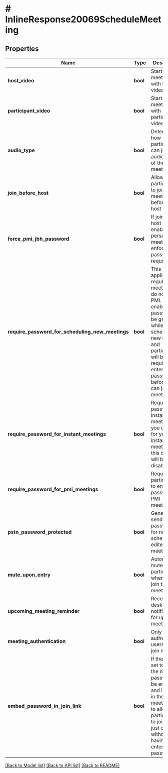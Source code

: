 # # InlineResponse20069ScheduleMeeting

## Properties

Name | Type | Description | Notes
------------ | ------------- | ------------- | -------------
**host_video** | **bool** | Start meetings with host video on. | [optional] 
**participant_video** | **bool** | Start meetings with participant video on. | [optional] 
**audio_type** | **bool** | Determine how participants can join the audio portion of the meeting. | [optional] 
**join_before_host** | **bool** | Allow participants to join the meeting before the host arrives | [optional] 
**force_pmi_jbh_password** | **bool** | If join before host option is enabled for a personal meeting, then enforce password requirement. | [optional] 
**require_password_for_scheduling_new_meetings** | **bool** | This setting applies for regular meetings that do not use PMI. If enabled, a password will be generated while a host schedules a new meeting and participants will be required to enter the password before they can join the meeting. | [optional] 
**require_password_for_instant_meetings** | **bool** | Require password for instant meetings. If you use PMI for your instant meetings, this option will be disabled. | [optional] 
**require_password_for_pmi_meetings** | **bool** | Require participants to enter password for PMI meetings. | [optional] 
**pstn_password_protected** | **bool** | Generate and send new passwords for newly scheduled or edited meetings. | [optional] 
**mute_upon_entry** | **bool** | Automatically mute all participants when they join the meeting. | [optional] 
**upcoming_meeting_reminder** | **bool** | Receive desktop notification for upcoming meetings. | [optional] 
**meeting_authentication** | **bool** | Only authenticated users can join meetings | [optional] 
**embed_password_in_join_link** | **bool** | If the value is set to &#x60;true&#x60;, the meeting password will be encrypted and included in the join meeting link to allow participants to join with just one click without having to enter the password. | [optional] 

[[Back to Model list]](../../README.md#documentation-for-models) [[Back to API list]](../../README.md#documentation-for-api-endpoints) [[Back to README]](../../README.md)


